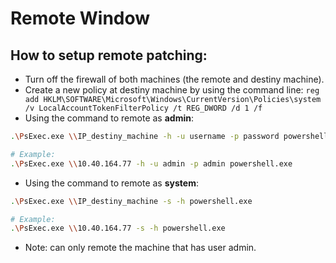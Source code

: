# Remote Window

## How to setup remote patching:

- Turn off the firewall of both machines (the remote and destiny machine).
- Create a new policy at destiny machine by using the command line: `reg add HKLM\SOFTWARE\Microsoft\Windows\CurrentVersion\Policies\system /v LocalAccountTokenFilterPolicy /t REG_DWORD /d 1 /f`
- Using the command to remote as **admin**:

```bash
.\PsExec.exe \\IP_destiny_machine -h -u username -p password powershell.exe

# Example:
.\PsExec.exe \\10.40.164.77 -h -u admin -p admin powershell.exe
```

- Using the command to remote as **system**:

```bash
.\PsExec.exe \\IP_destiny_machine -s -h powershell.exe

# Example:
.\PsExec.exe \\10.40.164.77 -s -h powershell.exe

```

- Note: can only remote the machine that has user admin.